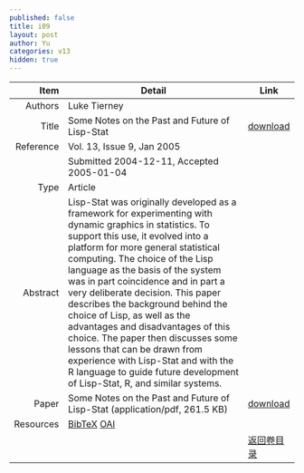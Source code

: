 ```yaml
---
published: false
title: i09
layout: post
author: Yu
categories: v13
hidden: true
---
```


| Item | Detail | Link |
|---:|---|---|
| Authors | Luke Tierney| |
| Title |Some Notes on the Past and Future of Lisp-Stat | [download](http://www.jstatsoft.org/v13/i09/paper) |
| Reference |Vol. 13, Issue 9, Jan 2005 | |
| | Submitted 2004-12-11, Accepted 2005-01-04| | 
| Type | Article| |
| Abstract | Lisp-Stat was originally developed as a framework for experimenting with dynamic graphics in statistics. To support this use, it evolved into a platform for more general statistical computing. The choice of the Lisp language as the basis of the system was in part coincidence and in part a very deliberate decision. This paper describes the background behind the choice of Lisp, as well as the advantages and disadvantages of this choice. The paper then discusses some lessons that can be drawn from experience with Lisp-Stat and with the R language to guide future development of Lisp-Stat, R, and similar systems.| |
| Paper | Some Notes on the Past and Future of Lisp-Stat  (application/pdf, 261.5 KB)| [download](http://www.jstatsoft.org/v13/i09/paper) |
| Resources | [BibTeX](http://www.jstatsoft.org/v13/i09/bibtex) [OAI](http://www.jstatsoft.org/oai?verb=GetRecord&identifier=oai.jstatsoft/v13/i09&prefix=oai_dc)| |
| |  | [返回卷目录]({{site.baseurl}}/volume/v13.html) |